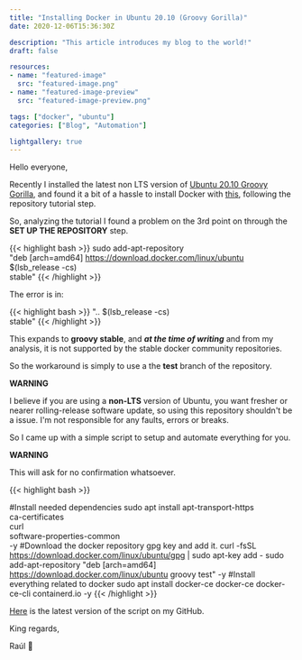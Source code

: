```yaml
---
title: "Installing Docker in Ubuntu 20.10 (Groovy Gorilla)"
date: 2020-12-06T15:36:30Z

description: "This article introduces my blog to the world!"
draft: false

resources:
- name: "featured-image"
  src: "featured-image.png"
- name: "featured-image-preview"
  src: "featured-image-preview.png"

tags: ["docker", "ubuntu"]
categories: ["Blog", "Automation"]

lightgallery: true
---
```


Hello everyone,

Recently I installed the latest non LTS version of [Ubuntu 20.10 Groovy Gorilla](https://releases.ubuntu.com/20.10/), and found it a bit of a hassle to install Docker with [this](https://docs.docker.com/engine/install/ubuntu/), following the repository tutorial step.

<!--more-->

So, analyzing the tutorial I found a problem on the 3rd point on through the **SET UP THE REPOSITORY** step.

{{< highlight bash >}}
sudo add-apt-repository \
   "deb [arch=amd64] https://download.docker.com/linux/ubuntu \
   $(lsb_release -cs) \
   stable"
{{< /highlight >}}

The error is in:

{{< highlight bash >}}
    "..
    $(lsb_release -cs) \
    stable"
{{< /highlight >}}


This expands to **groovy stable**, and ___at the time of writing___ and from my analysis, it is not supported by the stable docker community repositories.

So the workaround is simply to use a the **test** branch of the repository. 

**WARNING**

I believe if you are using a **non-LTS** version of Ubuntu, you want fresher or nearer rolling-release software update, so using this repository shouldn't be a issue. I'm not responsible for any faults, errors or breaks.

So I came up with a simple script to setup and automate everything for you.

**WARNING**

This will ask for no confirmation whatsoever.

{{< highlight bash >}}

#Install needed dependencies
sudo apt install apt-transport-https \
         ca-certificates \
         curl \
         software-properties-common \
         -y 
#Download the docker repository gpg key and add it.
curl -fsSL https://download.docker.com/linux/ubuntu/gpg | sudo apt-key add -
sudo add-apt-repository "deb [arch=amd64] https://download.docker.com/linux/ubuntu groovy test" -y
#Install everything related to docker
sudo apt install docker-ce docker-ce docker-ce-cli containerd.io -y
{{< /highlight >}}


[Here](https://github.com/raulcorreia7/scripts/blob/master/ubuntu/install-docker.sh) is the latest version of the script on my GitHub.

King regards,

Raúl 🐧